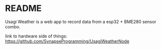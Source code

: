 # README

Usagi Weather is a web app to record data from a esp32 + BME280 sensor combo.


link to hardware side of things:
https://github.com/SynapseProgramming/UsagiWeatherNode
